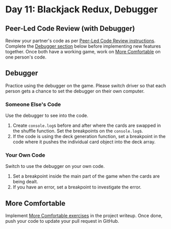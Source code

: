 # Day 11: Blackjack Redux, Debugger

## Peer-Led Code Review \(with Debugger\)

Review your partner's code as per [Peer-Led Code Review instructions](../course-logistics/course-methodology.md#peer-review). Complete the [Debugger section](day-11-blackjack-redux-debugger.md#debugger) below before implementing new features together. Once both have a working game, work on [More Comfortable](day-11-blackjack-redux-debugger.md#more-comfortable) on one person's code.

## Debugger

Practice using the debugger on the game. Please switch driver so that each person gets a chance to set the debugger on their own computer.

### Someone Else's Code

Use the debugger to see into the code.

1. Create `console.log`s before and after where the cards are swapped in the shuffle function. Set the breakpoints on the `console.log`s.
2. If the code is using the deck generation function, set a breakpoint in the code where it pushes the individual card object into the deck array.

### Your Own Code

Switch to use the debugger on your own code.

1. Set a breakpoint inside the main part of the game when the cards are being dealt.
2. If you have an error, set a breakpoint to investigate the error.

## More Comfortable

Implement [More Comfortable exercises](../projects/project-3-blackjack.md#more-comfortable) in the project writeup. Once done, push your code to update your pull request in GitHub.


